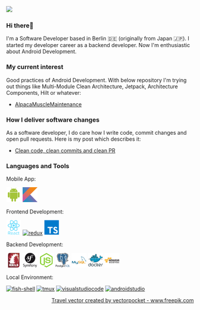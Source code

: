 <img src="./images/spaceport-base-night-with-rocket.jpg" />

### Hi there👋

I'm a Software Developer based in Berlin 🇩🇪 (originally from Japan 🇯🇵). I started my developer career as a backend developer. Now I'm enthusiastic about Android Development.

### My current interest

Good practices of Android Development. With below repository I'm trying out things like Multi-Module Clean Architecture, Jetpack, Architecture Components, Hilt or whatever:

- [AlpacaMuscleMaintenance](https://github.com/alpaca0984/AlpacaMuscleMaintenance)

### How I deliver software changes

As a software developer, I do care how I write code, commit changes and open pull requests. Here is my post which describes it:
- [Clean code, clean commits and clean PR](https://gooogle4747.medium.com/clean-code-clean-commits-and-clean-pr-c401e3ece89c)

### Languages and Tools

Mobile App:

<a href="https://developer.android.com" target="_blank"><img src="https://raw.githubusercontent.com/devicons/devicon/master/icons/android/android-original.svg" alt="android" width="40" height="40"/></a> <a href="https://kotlinlang.org" target="_blank"><img src="https://raw.githubusercontent.com/devicons/devicon/master/icons/kotlin/kotlin-original.svg" alt="kotlin" width="40" height="40"/></a>

Frontend Development:

<a href="https://reactjs.org/" target="_blank"><img src="https://raw.githubusercontent.com/devicons/devicon/master/icons/react/react-original-wordmark.svg" alt="react" width="40" height="40"/></a> <a href="https://redux.js.org/" target="_blank"><img src="./images/redux-logo.png" alt="redux" width="40" height="40"/></a> <a href="https://www.typescriptlang.org/" target="_blank"><img src="https://raw.githubusercontent.com/devicons/devicon/master/icons/typescript/typescript-original.svg" alt="typescript" width="40" height="40"/></a>

Backend Development:

<a href="https://rubyonrails.org" target="_blank"><img src="https://raw.githubusercontent.com/devicons/devicon/master/icons/rails/rails-original-wordmark.svg" alt="rails" width="40" height="40" /></a> <a href="https://symfony.com/" target="_blank"><img src="https://raw.githubusercontent.com/devicons/devicon/master/icons/symfony/symfony-original-wordmark.svg" alt="symfony" width="40" height="40" /></a> <a href="https://nodejs.org/" target="_blank"><img src="https://raw.githubusercontent.com/devicons/devicon/master/icons/nodejs/nodejs-original.svg" alt="nodejs" width="40" height="40" /></a> <a href="https://www.postgresql.org" target="_blank"><img src="https://raw.githubusercontent.com/devicons/devicon/master/icons/postgresql/postgresql-original-wordmark.svg" alt="postgresql" width="40" height="40" /></a> <a href="https://www.mysql.com/" target="_blank"><img src="https://raw.githubusercontent.com/devicons/devicon/master/icons/mysql/mysql-original-wordmark.svg" alt="mysql" width="40" height="40" /></a> <a href="https://www.docker.com/" target="_blank"><img src="https://raw.githubusercontent.com/devicons/devicon/master/icons/docker/docker-original-wordmark.svg" alt="docker" width="40" height="40" /></a> <a href="https://aws.amazon.com" target="_blank"><img src="https://raw.githubusercontent.com/devicons/devicon/master/icons/amazonwebservices/amazonwebservices-original-wordmark.svg" alt="amazonwebservices" width="40" height="40" /></a>

Local Environment:

<a href="https://fishshell.com/" target="_blank"><img src="https://fishshell.com/assets/img/Terminal_Logo2_CRT_Flat.png" alt="fish-shell" width="40" height="40" /></a> <a href="https://github.com/tmux/tmux/wiki" target="_blank"><img src="./images/tmux-logo.png" alt="tmux" width="40" height="40" /></a> <a href="https://code.visualstudio.com/" target="_blank"><img src="https://upload.wikimedia.org/wikipedia/commons/thumb/9/9a/Visual_Studio_Code_1.35_icon.svg/64px-Visual_Studio_Code_1.35_icon.svg.png" alt="visualstudiocode" width="40" height="40" /></a> <a href="https://developer.android.com/studio" target="_blank"><img src="./images/android-studio.svg" alt="androidstudio" width="40" height="40" /></a>

<div align="right"><a href="https://www.freepik.com/vectors/travel">Travel vector created by vectorpocket - www.freepik.com</a></div>
